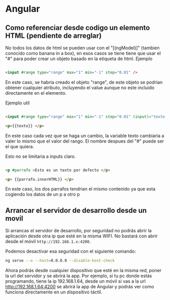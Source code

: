 # Angular

## Como referenciar desde codigo un elemento HTML (pendiente de arreglar)
No todos los datos de html se pueden usar con el "[(ngModel)]" (tambien conocido como banana in a box), 
en esos casos se tiene tiene que usar el "#" para poder crear un objeto basado en la etiqueta de html.
Ejemplo

```html

<input #range type="range" max="1" min="-1" step="0.01" />

```
En este caso, se habria creado el objeto "range", de este objeto se podrian obtener cualquier atributo, incluyendo el value
aunque no este incluido directamente en el elemento. 

Ejemplo util

```html

<input #range type="range" max="1" min="-1" step="0.01" (input)="texto = range.value" />

<p>{{texto}} </p>

```

En este caso cada vez que se haga un cambio, la variable texto cambiaria a valer lo mismo que el valor del rango. El nombre despues del "#" 
puede ser el que quiera.

Esto no se limitaria a inputs claro.

```html

<p #parrafo >Esto es un texto por defecto </p>

<p> {{parrafo.innerHTML}} </p>

 ```
En este caso, los dos parrafos tendrian el mismo contenido ya que esta cogiendo los datos de un p a otro p

## Arrancar el servidor de desarrollo desde un movil

Si arrancas el servidor de desarrollo, por seguridad no podrás abrir la aplicación desde otra ip que esté en la misma WIFI. No bastará con abrir desde el móvil `http://192.168.1.x:4200`. 

Podemos desactivar esa seguridad con el siguiente comando:

```bash
ng serve --o --host=0.0.0.0 --disable-host-check
```

Ahora podrás desde cualquier dispositivo que esté en la misma red, poner la url del servidor y se abrirá la app. Por ejemplo, si tu pc donde estás programando, tiene la ip 192.168.1.64, desde un móvil si vas a la url http://192.168.1.64:4200 se abrirá la app de Angular y podrás ver como funciona directamente en un dispositivo táctil.
